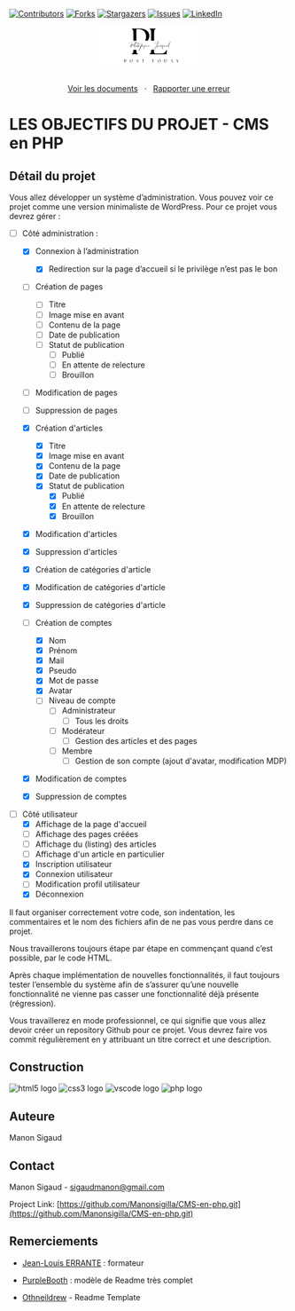 [![Contributors][contributors-shield]][contributors-url]
[![Forks][forks-shield]][forks-url]
[![Stargazers][stars-shield]][stars-url]
[![Issues][issues-shield]][issues-url]
[![LinkedIn][linkedin-shield]][linkedin-url]

<div align="center">
  <a href="https://Manonsigilla.github.io/CMS-en-PHP/">
    <img src="uploads/logo.png" alt="Logo" width="180">
  </a>
</div>

<p align="center">
    <br>
    <a href="https://github.com/Manonsigilla/CMS-en-php">Voir les documents</a>
    &nbsp;
    ·
    &nbsp;
    <a href="https://github.com/Manonsigilla/CMS-en-php/issues">Rapporter une erreur</a>
</p>

# LES OBJECTIFS DU PROJET - CMS en PHP

## Détail du projet

Vous allez développer un système d’administration. Vous pouvez voir ce projet comme une version minimaliste de WordPress. Pour ce projet vous devrez gérer :

* [ ] Côté administration :
    * [x] Connexion à l’administration
        * [x] Redirection sur la page d’accueil si le privilège n’est pas le bon

    * [ ] Création de pages
        * [ ] Titre
        * [ ] Image mise en avant
        * [ ] Contenu de la page
        * [ ] Date de publication
        * [ ] Statut de publication
            * [ ] Publié
            * [ ] En attente de relecture
            * [ ] Brouillon
    * [ ] Modification de pages
    * [ ] Suppression de pages

    * [x] Création d'articles
        * [x] Titre
        * [x] Image mise en avant
        * [x] Contenu de la page
        * [x] Date de publication
        * [x] Statut de publication
            * [x] Publié
            * [x] En attente de relecture
            * [x] Brouillon
    * [x] Modification d'articles
    * [x] Suppression d'articles
    * [x] Création de catégories d'article
    * [x] Modification de catégories d'article
    * [x] Suppression de catégories d'article

    * [ ] Création de comptes
        * [x] Nom
        * [x] Prénom
        * [x] Mail
        * [x] Pseudo
        * [x] Mot de passe
        * [x] Avatar
        * [ ] Niveau de compte
            * [ ] Administrateur
                * [ ] Tous les droits
            * [ ] Modérateur
                * [ ] Gestion des articles et des pages
            * [ ] Membre
                * [ ] Gestion de son compte (ajout d'avatar, modification MDP)
    * [x] Modification de comptes
    * [x] Suppression de comptes

* [ ] Côté utilisateur
    * [x] Affichage de la page d'accueil
    * [ ] Affichage des pages créées
    * [ ] Affichage du (listing) des articles
    * [ ] Affichage d'un article en particulier
    * [x] Inscription utilisateur
    * [x] Connexion utilisateur
    * [ ] Modification profil utilisateur
    * [x] Déconnexion

Il faut organiser correctement votre code, son indentation, les commentaires et le nom des fichiers afin de ne pas vous perdre dans ce projet.

Nous travaillerons toujours étape par étape en commençant quand c’est possible, par le code HTML.

Après chaque implémentation de nouvelles fonctionnalités, il faut toujours tester l’ensemble du système afin de s’assurer qu’une nouvelle fonctionnalité ne vienne pas casser une fonctionnalité déjà présente (régression).

Vous travaillerez en mode professionnel, ce qui signifie que vous allez devoir créer un repository Github pour ce projet. Vous devrez faire vos commit régulièrement en y attribuant un titre correct et une description.

## Construction

<img src="https://cdn.jsdelivr.net/gh/devicons/devicon/icons/html5/html5-original.svg" height="30" alt="html5 logo"  /> 
<img src="https://cdn.jsdelivr.net/gh/devicons/devicon/icons/css3/css3-original.svg" height="30" alt="css3 logo"  />
<img src="https://cdn.jsdelivr.net/gh/devicons/devicon/icons/vscode/vscode-original.svg" height="30" alt="vscode logo"  />
<img src="https://cdn.jsdelivr.net/gh/devicons/devicon/icons/php/php-original.svg" height="30" alt="php logo"  />

## Auteure

Manon Sigaud

## Contact

Manon Sigaud - sigaudmanon@gmail.com

Project Link: [https://github.com/Manonsigilla/CMS-en-php.git](https://github.com/Manonsigilla/CMS-en-php.git)

## Remerciements

* [Jean-Louis ERRANTE](https://www.errantecreation.com/) : formateur

* [PurpleBooth](https://github.com/PurpleBooth/a-good-readme-template) : modèle de Readme très complet
* [Othneildrew](https://github.com/othneildrew/Best-README-Template/blob/master/README.md) - Readme Template

<!-- MARKDOWN LINKS & IMAGES -->
<!-- https://www.markdownguide.org/basic-syntax/#reference-style-links -->
[contributors-shield]: https://img.shields.io/github/contributors/Manonsigilla/CMS-en-php.svg?style=for-the-badge
[contributors-url]: https://github.com/Manonsigilla/CMS-en-php/graphs/contributors
[forks-shield]: https://img.shields.io/github/forks/Manonsigilla/CMS-en-php.svg?style=for-the-badge
[forks-url]: https://github.com/Manonsigilla/CMS-en-php/forks
[stars-shield]: https://img.shields.io/github/stars/Manonsigilla/CMS-en-php.svg?style=for-the-badge
[stars-url]: https://github.com/Manonsigilla/CMS-en-php/stargazers
[issues-shield]: https://img.shields.io/github/issues/Manonsigilla/CMS-en-php.svg?style=for-the-badge
[issues-url]: https://github.com/Manonsigilla/CMS-en-php/issues

[linkedin-shield]: https://img.shields.io/badge/-LinkedIn-black.svg?style=for-the-badge&logo=linkedin&colorB=555
[linkedin-url]: https://www.linkedin.com/in/manon-sigaud-704a4990/
